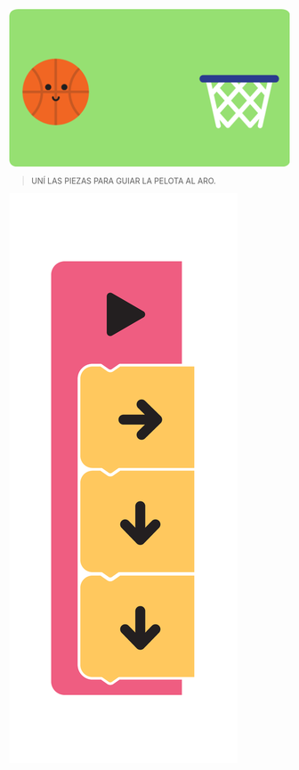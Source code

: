 <div class="mu-kindergarten-context-image-slides">
  <img src="https://raw.githubusercontent.com/MumukiProject/mumuki-guia-gobstones-primeros-programas-kinder/master/assets/escena_basquet_1604428143352.svg" alt="La pelota va al aro" class="active">
</div>

> UNÍ LAS PIEZAS PARA GUIAR LA PELOTA AL ARO.

<img src="https://raw.githubusercontent.com/MumukiProject/mumuki-guia-gobstones-primeros-programas-kinder-2/master/assets/match13_prog_no_1606504538216.png" alt="match13_prog_no_1606504538216.png" width="auto" height="auto">